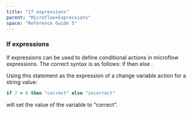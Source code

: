 ```yaml
---
title: "If expressions"
parent: "Microflow+Expressions"
space: "Reference Guide 5"
---
```

### If expressions



If expressions can be used to define conditional actions in microflow expressions. The correct syntax is as follows:
if _<statement>_ then _<a value>_ else _<other value>._

Using this statement as the expression of a change variable action for a string value:

```ruby
if 7 > 6 then "correct" else "incorrect"

```

will set the value of the variable to "correct".
